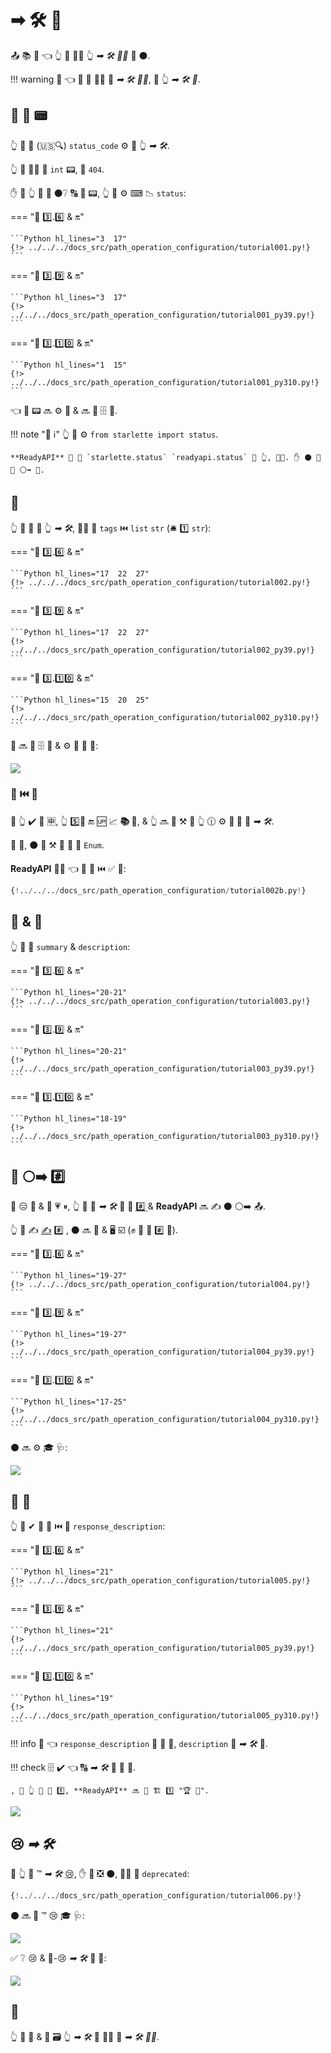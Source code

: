 # ➡ 🛠️ 📳

📤 📚 🔢 👈 👆 💪 🚶‍♀️ 👆 *➡ 🛠️ 👨‍🎨* 🔗 ⚫️.

!!! warning
    👀 👈 👫 🔢 🚶‍♀️ 🔗 *➡ 🛠️ 👨‍🎨*, 🚫 👆 *➡ 🛠️ 🔢*.

## 📨 👔 📟

👆 💪 🔬 (🇺🇸🔍) `status_code` ⚙️ 📨 👆 *➡ 🛠️*.

👆 💪 🚶‍♀️ 🔗 `int` 📟, 💖 `404`.

✋️ 🚥 👆 🚫 💭 ⚫️❔ 🔠 🔢 📟, 👆 💪 ⚙️ ⌨ 📉 `status`:

=== "🐍 3️⃣.6️⃣ &amp; 🔛"

    ```Python hl_lines="3  17"
    {!> ../../../docs_src/path_operation_configuration/tutorial001.py!}
    ```

=== "🐍 3️⃣.9️⃣ &amp; 🔛"

    ```Python hl_lines="3  17"
    {!> ../../../docs_src/path_operation_configuration/tutorial001_py39.py!}
    ```

=== "🐍 3️⃣.1️⃣0️⃣ &amp; 🔛"

    ```Python hl_lines="1  15"
    {!> ../../../docs_src/path_operation_configuration/tutorial001_py310.py!}
    ```

👈 👔 📟 🔜 ⚙️ 📨 &amp; 🔜 🚮 🗄 🔗.

!!! note "📡 ℹ"
    👆 💪 ⚙️ `from starlette import status`.

    **ReadyAPI** 🚚 🎏 `starlette.status` `readyapi.status` 🏪 👆, 👩‍💻. ✋️ ⚫️ 👟 🔗 ⚪️➡️ 💃.

## 🔖

👆 💪 🚮 🔖 👆 *➡ 🛠️*, 🚶‍♀️ 🔢 `tags` ⏮️ `list` `str` (🛎 1️⃣ `str`):

=== "🐍 3️⃣.6️⃣ &amp; 🔛"

    ```Python hl_lines="17  22  27"
    {!> ../../../docs_src/path_operation_configuration/tutorial002.py!}
    ```

=== "🐍 3️⃣.9️⃣ &amp; 🔛"

    ```Python hl_lines="17  22  27"
    {!> ../../../docs_src/path_operation_configuration/tutorial002_py39.py!}
    ```

=== "🐍 3️⃣.1️⃣0️⃣ &amp; 🔛"

    ```Python hl_lines="15  20  25"
    {!> ../../../docs_src/path_operation_configuration/tutorial002_py310.py!}
    ```

👫 🔜 🚮 🗄 🔗 &amp; ⚙️ 🏧 🧾 🔢:

<img src="/img/tutorial/path-operation-configuration/image01.png">

### 🔖 ⏮️ 🔢

🚥 👆 ✔️ 🦏 🈸, 👆 5️⃣📆 🔚 🆙 📈 **📚 🔖**, &amp; 👆 🔜 💚 ⚒ 💭 👆 🕧 ⚙️ **🎏 🔖** 🔗 *➡ 🛠️*.

👫 💼, ⚫️ 💪 ⚒ 🔑 🏪 🔖 `Enum`.

**ReadyAPI** 🐕‍🦺 👈 🎏 🌌 ⏮️ ✅ 🎻:

```Python hl_lines="1  8-10  13  18"
{!../../../docs_src/path_operation_configuration/tutorial002b.py!}
```

## 📄 &amp; 📛

👆 💪 🚮 `summary` &amp; `description`:

=== "🐍 3️⃣.6️⃣ &amp; 🔛"

    ```Python hl_lines="20-21"
    {!> ../../../docs_src/path_operation_configuration/tutorial003.py!}
    ```

=== "🐍 3️⃣.9️⃣ &amp; 🔛"

    ```Python hl_lines="20-21"
    {!> ../../../docs_src/path_operation_configuration/tutorial003_py39.py!}
    ```

=== "🐍 3️⃣.1️⃣0️⃣ &amp; 🔛"

    ```Python hl_lines="18-19"
    {!> ../../../docs_src/path_operation_configuration/tutorial003_py310.py!}
    ```

## 📛 ⚪️➡️ #️⃣

📛 😑 📏 &amp; 📔 💗 ⏸, 👆 💪 📣 *➡ 🛠️* 📛 🔢 <abbr title="a multi-line string as the first expression inside a function (not assigned to any variable) used for documentation"> #️⃣ </abbr> &amp; **ReadyAPI** 🔜 ✍ ⚫️ ⚪️➡️ 📤.

👆 💪 ✍ <a href="https://en.wikipedia.org/wiki/Markdown" class="external-link" target="_blank">✍</a> #️⃣ , ⚫️ 🔜 🔬 &amp; 🖥 ☑ (✊ 🔘 🏧 #️⃣ 📐).

=== "🐍 3️⃣.6️⃣ &amp; 🔛"

    ```Python hl_lines="19-27"
    {!> ../../../docs_src/path_operation_configuration/tutorial004.py!}
    ```

=== "🐍 3️⃣.9️⃣ &amp; 🔛"

    ```Python hl_lines="19-27"
    {!> ../../../docs_src/path_operation_configuration/tutorial004_py39.py!}
    ```

=== "🐍 3️⃣.1️⃣0️⃣ &amp; 🔛"

    ```Python hl_lines="17-25"
    {!> ../../../docs_src/path_operation_configuration/tutorial004_py310.py!}
    ```

⚫️ 🔜 ⚙️ 🎓 🩺:

<img src="/img/tutorial/path-operation-configuration/image02.png">

## 📨 📛

👆 💪 ✔ 📨 📛 ⏮️ 🔢 `response_description`:

=== "🐍 3️⃣.6️⃣ &amp; 🔛"

    ```Python hl_lines="21"
    {!> ../../../docs_src/path_operation_configuration/tutorial005.py!}
    ```

=== "🐍 3️⃣.9️⃣ &amp; 🔛"

    ```Python hl_lines="21"
    {!> ../../../docs_src/path_operation_configuration/tutorial005_py39.py!}
    ```

=== "🐍 3️⃣.1️⃣0️⃣ &amp; 🔛"

    ```Python hl_lines="19"
    {!> ../../../docs_src/path_operation_configuration/tutorial005_py310.py!}
    ```

!!! info
    👀 👈 `response_description` 🔗 🎯 📨, `description` 🔗 *➡ 🛠️* 🏢.

!!! check
    🗄 ✔ 👈 🔠 *➡ 🛠️* 🚚 📨 📛.

    , 🚥 👆 🚫 🚚 1️⃣, **ReadyAPI** 🔜 🔁 🏗 1️⃣ "🏆 📨".

<img src="/img/tutorial/path-operation-configuration/image03.png">

## 😢 *➡ 🛠️*

🚥 👆 💪 ™ *➡ 🛠️* <abbr title="obsolete, recommended not to use it">😢</abbr>, ✋️ 🍵 ❎ ⚫️, 🚶‍♀️ 🔢 `deprecated`:

```Python hl_lines="16"
{!../../../docs_src/path_operation_configuration/tutorial006.py!}
```

⚫️ 🔜 🎯 ™ 😢 🎓 🩺:

<img src="/img/tutorial/path-operation-configuration/image04.png">

✅ ❔ 😢 &amp; 🚫-😢 *➡ 🛠️* 👀 💖:

<img src="/img/tutorial/path-operation-configuration/image05.png">

## 🌃

👆 💪 🔗 &amp; 🚮 🗃 👆 *➡ 🛠️* 💪 🚶‍♀️ 🔢 *➡ 🛠️ 👨‍🎨*.
